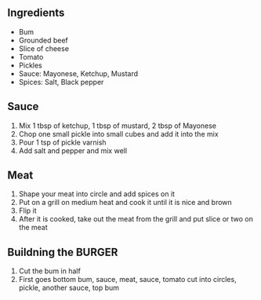 ## Ingredients
- Bum
- Grounded beef
- Slice of cheese
- Tomato
- Pickles
- Sauce: Mayonese, Ketchup, Mustard
- Spices: Salt, Black pepper
## Sauce
1. Mix 1 tbsp of ketchup, 1 tbsp of mustard, 2 tbsp of Mayonese
2. Chop one small pickle into small cubes and add it into the mix
3. Pour 1 tsp of pickle varnish
4. Add salt and pepper and mix well
## Meat
1. Shape your meat into circle and add spices on it
2. Put on a grill on medium heat and cook it until it is nice and brown
3. Flip it
4. After it is cooked, take out the meat from the grill and put slice or two on the meat
## Buildning the BURGER
1. Cut the bum in half
2. First goes bottom bum, sauce, meat, sauce, tomato cut into circles, pickle, another sauce, top bum
